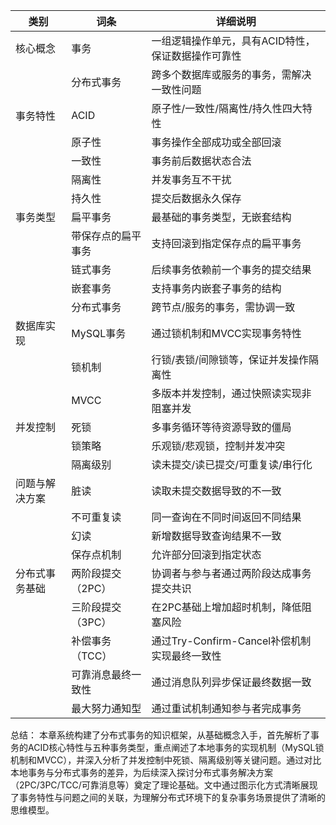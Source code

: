 | 类别           | 词条               | 详细说明                                           |
| -------------- | ------------------ | -------------------------------------------------- |
| 核心概念       | 事务               | 一组逻辑操作单元，具有ACID特性，保证数据操作可靠性 |
|                | 分布式事务         | 跨多个数据库或服务的事务，需解决一致性问题         |
| 事务特性       | ACID               | 原子性/一致性/隔离性/持久性四大特性                |
|                | 原子性             | 事务操作全部成功或全部回滚                         |
|                | 一致性             | 事务前后数据状态合法                               |
|                | 隔离性             | 并发事务互不干扰                                   |
|                | 持久性             | 提交后数据永久保存                                 |
| 事务类型       | 扁平事务           | 最基础的事务类型，无嵌套结构                       |
|                | 带保存点的扁平事务 | 支持回滚到指定保存点的扁平事务                     |
|                | 链式事务           | 后续事务依赖前一个事务的提交结果                   |
|                | 嵌套事务           | 支持事务内嵌套子事务的结构                         |
|                | 分布式事务         | 跨节点/服务的事务，需协调一致                      |
| 数据库实现     | MySQL事务          | 通过锁机制和MVCC实现事务特性                       |
|                | 锁机制             | 行锁/表锁/间隙锁等，保证并发操作隔离性             |
|                | MVCC               | 多版本并发控制，通过快照读实现非阻塞并发           |
| 并发控制       | 死锁               | 多事务循环等待资源导致的僵局                       |
|                | 锁策略             | 乐观锁/悲观锁，控制并发冲突                        |
|                | 隔离级别           | 读未提交/读已提交/可重复读/串行化                  |
| 问题与解决方案 | 脏读               | 读取未提交数据导致的不一致                         |
|                | 不可重复读         | 同一查询在不同时间返回不同结果                     |
|                | 幻读               | 新增数据导致查询结果不一致                         |
|                | 保存点机制         | 允许部分回滚到指定状态                             |
| 分布式事务基础 | 两阶段提交（2PC）  | 协调者与参与者通过两阶段达成事务提交共识           |
|                | 三阶段提交（3PC）  | 在2PC基础上增加超时机制，降低阻塞风险              |
|                | 补偿事务（TCC）    | 通过Try-Confirm-Cancel补偿机制实现最终一致性       |
|                | 可靠消息最终一致性 | 通过消息队列异步保证最终数据一致                   |
|                | 最大努力通知型     | 通过重试机制通知参与者完成事务                     |

总结：
本章系统构建了分布式事务的知识框架，从基础概念入手，首先解析了事务的ACID核心特性与五种事务类型，重点阐述了本地事务的实现机制（MySQL锁机制和MVCC），并深入分析了并发控制中死锁、隔离级别等关键问题。通过对比本地事务与分布式事务的差异，为后续深入探讨分布式事务解决方案（2PC/3PC/TCC/可靠消息等）奠定了理论基础。文中通过图示化方式清晰展现了事务特性与问题之间的关联，为理解分布式环境下的复杂事务场景提供了清晰的思维模型。